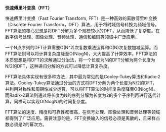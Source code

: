 **快速傅里叶变换（FFT）**

快速傅里叶变换（Fast Fourier Transform, FFT）是一种高效的离散傅里叶变换（Discrete Fourier Transform，DFT）算法，用于将时域信号转换为频域信号。FFT算法的核心思想是将DFT分解为多个规模较小的DFT，从而降低了复杂度。在数字信号处理、图像处理、音频处理、通信和编码等领域中广泛应用。

一个N点序列的DFT计算需要O(N^2)次复数乘法运算和O(N)次复数加减运算。而FFT算法则可以将计算复杂度降至O(NlogN)，大大提高了计算效率。FFT算法的本质思想是将DFT的求解通过分治法，将一个长度为N的DFT分解为两个长度为N/2的DFT，这种递归分解的方式可以降低计算复杂度。

FFT算法具体实现有很多种方法，其中最为常见的是Cooley-Tukey算法和Radix-2算法。Cooley-Tukey算法通过分治的方式将DFT分解为两个长度为N/2的DFT，并利用对称性和周期性减少运算，可以将FFT算法的时间复杂度降至O(NlogN)。而Radix-2算法则通过将长度为N的序列分解为长度为2的多个子序列再进行迭代计算，同样可以实现O(NlogN)的时间复杂度。

FFT算法的速度、精度和可靠性都很高，在信号处理、图像处理和音频处理等领域都得到了广泛应用。需要注意的是，FFT变换输入的信号必须是离散的，且采样点数必须是2的幂次方。